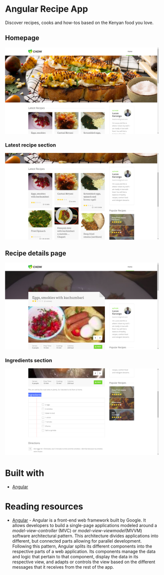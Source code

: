 # Angular Recipe App
Discover recipes, cooks and how-tos based on the Kenyan food you love.

## Homepage
![This image displays the homepage for Recipe app](src/assets/img/demos/recipe-app-homepage.png)

### Latest recipe section
![This image displays the Latest recipe section of homepage for Recipe app](src/assets/img/demos/latest-recipe-section.png)

## Recipe details page
![This image displays the Recipe details page for Recipe app](src/assets/img/demos/recipe-details.png)

### Ingredients section
![This image displays the Ingredients section of Recipe details page for Recipe app](src/assets/img/demos/ingredients.png)

# Built with
- [Angular](https://angular.io/)

# Reading resources
- [Angular](https://angular.io/) - Angular is a front-end web framework built by Google. It allows developers to build a single-page applications modeled around a *model-view-controller* (MVC) or *model-view-viewmodel*(MVVM) software architectural pattern. This architecture divides applications into different, but connected parts allowing for parallel development. Following this pattern, Angular splits its different components into the respective parts of a web application. Its components manage the data and logic that pertain to that component, display the data in its respective view, and adapts or controls the view based on the different messages that it receives from the rest of the app.
